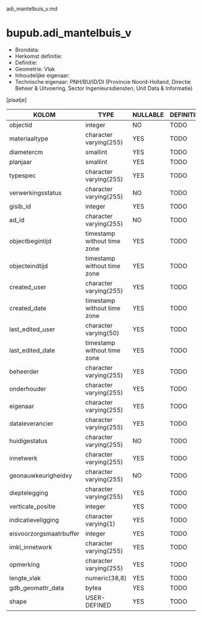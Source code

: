adi_mantelbuis_v.md

# bupub.adi_mantelbuis_v


* Brondata: 
* Herkomst definitie: 
* Definitie: 
* Geometrie: Vlak
* Inhoudelijke eigenaar: 
* Technische eigenaar: PNH/BU/ID/DI (Provincie Noord-Holland, Directie Beheer & Uitvoering, Sector Ingenieursdiensten, Unit Data & Informatie)

[plaatje]


|KOLOM                            |TYPE                       |NULLABLE|DEFINITIE|
|------                           |----                       |-----   |-----    |
|objectid                         |integer                    |NO      |TODO|
|materiaaltype                    |character varying(255)     |YES     |TODO|
|diametercm                       |smallint                   |YES     |TODO|
|planjaar                         |smallint                   |YES     |TODO|
|typespec                         |character varying(255)     |YES     |TODO|
|verwerkingsstatus                |character varying(255)     |NO      |TODO|
|gisib_id                         |integer                    |YES     |TODO|
|ad_id                            |character varying(255)     |NO      |TODO|
|objectbegintijd                  |timestamp without time zone|YES     |TODO|
|objecteindtijd                   |timestamp without time zone|YES     |TODO|
|created_user                     |character varying(255)     |YES     |TODO|
|created_date                     |timestamp without time zone|YES     |TODO|
|last_edited_user                 |character varying(50)      |YES     |TODO|
|last_edited_date                 |timestamp without time zone|YES     |TODO|
|beheerder                        |character varying(255)     |YES     |TODO|
|onderhouder                      |character varying(255)     |YES     |TODO|
|eigenaar                         |character varying(255)     |YES     |TODO|
|dataleverancier                  |character varying(255)     |YES     |TODO|
|huidigestatus                    |character varying(255)     |NO      |TODO|
|innetwerk                        |character varying(255)     |YES     |TODO|
|geonauwkeurigheidxy              |character varying(255)     |NO      |TODO|
|dieptelegging                    |character varying(255)     |YES     |TODO|
|verticale_positie                |integer                    |YES     |TODO|
|indicatieveligging               |character varying(1)       |YES     |TODO|
|eisvoorzorgsmaatrbuffer          |integer                    |YES     |TODO|
|imkl_innetwork                   |character varying(255)     |YES     |TODO|
|opmerking                        |character varying(255)     |YES     |TODO|
|lengte_vlak                      |numeric(38,8)              |YES     |TODO|
|gdb_geomattr_data                |bytea                      |YES     |TODO|
|shape                            |USER-DEFINED               |YES     |TODO|
